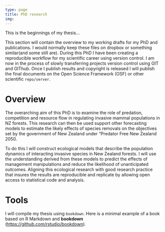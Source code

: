 ```yaml
---
type: page
title: PhD research
img: 
---
```


This is the beginnings of my thesis...

This section will contain the overview to my working drafts for my PhD and publications. I would normally keep these files on dropbox  or something similar(and some still are). During this PhD I have been creating a reproducible workflow for my scientific career using version control. I am now in the process of slowly transferring projects version control using GIT and GIThub. Once I publish results and copyright is released I will publish the final documents on the Open Science Framework (OSF) or other scientific `repo/server`.

# Overview

The overarching aim of this PhD is to examine the role of predation, competition and resource flow in regulating invasive mammal populations in NZ forests. This research can then be used support other forecasting models to estimate the likely effects of species removals on the objectives set by the government of New Zealand under “Predator Free New Zealand 2050.

To do this I will construct ecological models that describe the population dynamics of interacting invasive species in New Zealand forests. I will use the understanding derived from these models to predict the effects of management manipulations and reduce the likelihood of unanticipated outcomes. Aligning this ecological research with good research practice that insures the results are reproducible and replicate by allowing open access to statistical code and analysis.

# Tools

I will compile my thesis using `bookdown`. Here is a minimal example of a book based on R Markdown and **bookdown** (https://github.com/rstudio/bookdown). 
